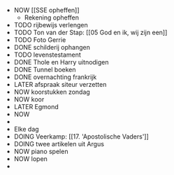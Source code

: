 - NOW [[SSE opheffen]]
	- Rekening opheffen
- TODO rijbewijs verlengen
- TODO Ton van der Stap: [[05 God en ik, wij zijn een]]
- TODO Foto Gerrie
- DONE schilderij ophangen
- TODO levenstestament
- DONE Thole en Harry uitnodigen
- DONE Tunnel boeken
- DONE overnachting frankrijk
- LATER afspraak siteur verzetten
- NOW koorstukken zondag
- NOW koor
- LATER Egmond
- NOW
-
- Elke dag
- DOING Veerkamp: [[17. 'Apostolische Vaders']]
- DOING twee artikelen uit Argus
- NOW piano spelen
- NOW lopen
-